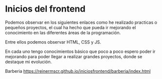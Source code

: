 # Inicios del frontend

Podemos observar en los siguientes enlaces como he realizado practicas o pequeños proyectos, el cual ha hecho que pueda ir mejorando el conocimiento en las diferentes áreas de la programación.

Entre ellos podemos observar HTML, CSS y JS.

En cada uno tengo conocimientos básico que poco a poco espero poder ir mejorando para poder llegar a realizar grandes proyectos, donde se destaque mi evolución.

Barberia https://reinermscr.github.io/iniciosfrontend/barberia/index.html
